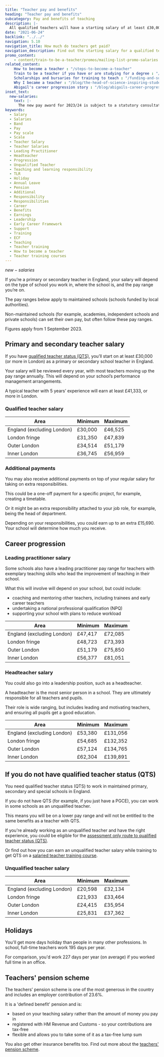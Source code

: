 ```yaml
---
title: "Teacher pay and benefits"
heading: "Teacher pay and benefits"
subcategory: Pay and benefits of teaching
description: |-
  All qualified teachers will have a starting salary of at least £30,000 (or higher in London). Find out about teacher pay ranges and more benefits of teaching.
date: "2021-06-24"
backlink: "../../"
navigation: 5.10
navigation_title: How much do teachers get paid?
navigation_description: Find out the starting salary for a qualified teacher and how this can increase during your career.
promo_content:
    - content/train-to-be-a-teacher/promos/mailing-list-promo-salaries
related_content:
    How to become a teacher : "/steps-to-become-a-teacher"
    Train to be a teacher if you have or are studying for a degree : "/train-to-be-a-teacher/if-you-have-a-degree"
    Scholarships and bursaries for training to teach : "/funding-and-support/scholarships-and-bursaries"
    Why I became a teacher : "/blog/the-head-of-science-inspiring-students-in-blackpool"
    Abigail's career progression story : "/blog/abigails-career-progression-story"
inset_text:
  new-salaries:
    text: |-
      The new pay award for 2023/24 is subject to a statutory consultation period and your school can choose how to implement it.
keywords:
  - Salary
  - Salaries
  - Band
  - Pay
  - Pay scale
  - Scale
  - Teacher Salary
  - Teacher Salaries
  - Leading Practitioner
  - Headteacher
  - Progression
  - Unqualified Teacher
  - Teaching and learning responsibility
  - TLR
  - Holiday
  - Annual Leave
  - Pension
  - Additional
  - Responsibility
  - Responsibilities
  - Career
  - Benefits
  - Earnings
  - Leadership
  - Early Career Framework
  - Support
  - Training
  - ECF
  - Teaching
  - Teacher training
  - How to become a teacher
  - Teacher training courses
---
```


$new-salaries$

If you’re a primary or secondary teacher in England, your salary will depend on the type of school you work in, where the school is, and the pay range you’re on.

The pay ranges below apply to maintained schools (schools funded by local authorities).

Non-maintained schools (for example, academies, independent schools and private schools) can set their own pay, but often follow these pay ranges. 

Figures apply from 1 September 2023.

## Primary and secondary teacher salary

If you have [qualified teacher status (QTS)](/what-is-qts), you’ll start on at least £30,000 (or more in London) as a primary or secondary school teacher in England. 

Your salary will be reviewed every year, with most teachers moving up the pay range annually. This will depend on your school’s performance management arrangements.    

A typical teacher with 5 years’ experience will earn at least £41,333, or more in London.

### Qualified teacher salary

| Area                                     | Minimum | Maximum |
| -------                                  | -----   | -----   |
| England (excluding London)     | £30,000 | £46,525 |
| London fringe                            | £31,350 | £47,839 |
| Outer London                             | £34,514 | £51,179 |
| Inner London                             | £36,745 | £56,959 |

### Additional payments

You may also receive additional payments on top of your regular salary for taking on extra responsibilities. 

This could be a one-off payment for a specific project, for example, creating a timetable. 

Or it might be an extra responsibility attached to your job role, for example, being the head of department. 

Depending on your responsibilities, you could earn up to an extra £15,690. Your school will determine how much you receive. 

## Career progression

### Leading practitioner salary

Some schools also have a leading practitioner pay range for teachers with exemplary teaching skills who lead the improvement of teaching in their school.

What this will involve will depend on your school, but could include:

* coaching and mentoring other teachers, including trainees and early career teachers
* undertaking a national professional qualification (NPQ) 
* supporting your school with plans to reduce workload

| Area                                     | Minimum | Maximum |
| -------                                  | -----   | -----   |
| England (excluding London)     | £47,417 | £72,085 |
| London fringe                            | £48,723 | £73,393 |
| Outer London                             | £51,179 | £75,850 |
| Inner London                             | £56,377 | £81,051 |

### Headteacher salary

You could also go into a leadership position, such as a headteacher.

A headteacher is the most senior person in a school. They are ultimately responsible for all teachers and pupils. 

Their role is wide ranging, but includes leading and motivating teachers, and ensuring all pupils get a good education.

| Area                                     | Minimum | Maximum  |
| -------                                  | -----   | -----    |
| England (excluding London)     | £53,380 | £131,056 |
| London fringe                            | £54,685 | £132,352 |
| Outer London                             | £57,124 | £134,765 |
| Inner London                             | £62,304 | £139,891 |

## If you do not have qualified teacher status (QTS)

You need qualified teacher status (QTS) to work in maintained primary, secondary and special schools in England. 

If you do not have QTS (for example, if you just have a PGCE), you can work in some schools as an unqualified teacher.

This means you will be on a lower pay range and will not be entitled to the same benefits as a teacher with QTS.

If you're already working as an unqualified teacher and have the right experience, you could be eligible for the [assessment only route to qualified teacher status (QTS)](/train-to-be-a-teacher/assessment-only-route-to-qts).

Or find out how you can earn an unqualified teacher salary while training to get QTS on a [salaried teacher training course](/funding-and-support/salaried-teacher-training).

### Unqualified teacher salary

| Area                                     | Minimum | Maximum |
| -------                                  | -----   | -----   |
| England (excluding London)     | £20,598 | £32,134 |
| London fringe                            | £21,933 | £33,464 |
| Outer London                             | £24,415 | £35,954 |
| Inner London                             | £25,831 | £37,362 |

## Holidays

You'll get more days holiday than people in many other professions. In school, full-time teachers work 195 days per year. 

For comparison, you'd work 227 days per year (on average) if you worked full time in an office.

## Teachers' pension scheme

The teachers’ pension scheme is one of the most generous in the country and includes an employer contribution of 23.6%.

It is a 'defined benefit' pension and is:

* based on your teaching salary rather than the amount of money you pay in
* registered with HM Revenue and Customs - so your contributions are tax-free
* flexible and allows you to take some of it as a tax-free lump sum

You also get other insurance benefits too. Find out more about the [teachers' pension scheme](/is-teaching-right-for-me/what-pension-does-a-teacher-get).
